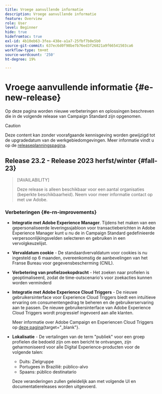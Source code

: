 ```yaml
---
title: Vroege aanvullende informatie
description: Vroege aanvullende informatie
feature: Overview
role: User
level: Beginner
hide: true
hidefromtoc: true
exl-id: 4b10eb63-3fea-438e-a1a7-25fbf7b0e5b0
source-git-commit: 637ec6d0f98be7b76ed3f26821a9f66541503ca6
workflow-type: tm+mt
source-wordcount: '250'
ht-degree: 19%

---
```



# Vroege aanvullende informatie {#e-new-release}

Op deze pagina worden nieuwe verbeteringen en oplossingen beschreven die in de volgende release van Campaign Standard zijn opgenomen.

>[!CAUTION]
>
> Deze content kan zonder voorafgaande kennisgeving worden gewijzigd tot de upgradedatum van de werkgebiedomgevingen. Meer informatie vindt u op de [releaseplanningspagina](../../rn/using/release-planning.md).

## Release 23.2 - Release 2023 herfst/winter {#fall-23}

>[!AVAILABILITY]
>
>Deze release is alleen beschikbaar voor een aantal organisaties (beperkte beschikbaarheid). Neem voor meer informatie contact op met uw Adobe.

### Verbeteringen {#e-rn-improvements}

* **Integratie met Adobe Experience Manager**. Tijdens het maken van een gepersonaliseerde leveringssjabloon voor transactieberichten in Adobe Experience Manager kunt u nu de in Campaign Standard gedefinieerde verpersoonlijkingsvelden selecteren en gebruiken in een vervolgkeuzelijst.

* **Vervaldatum cookie** - De standaardvervaldatum voor cookies is nu ingesteld op 6 maanden, overeenkomstig de aanbevelingen van het Franse Bureau voor gegevensbescherming (CNIL).

* **Verbetering van profielzoekopdracht** - Het zoeken naar profielen is geoptimaliseerd, zodat de time-outscenario&#39;s voor zoekacties kunnen worden verminderd

* **Integratie met Adobe Experience Cloud Triggers** - De nieuwe gebruikersinterface voor Experience Cloud Triggers biedt een intuïtieve ervaring om consumentengedrag te beheren en de gebruikerservaring aan te passen. De nieuwe gebruikersinterface van Adobe Experience Cloud Triggers wordt progressief ingevoerd aan alle klanten.

  Meer informatie over Adobe Campaign en Experiencen Cloud Triggers op [deze pagina](https://experienceleague.adobe.com/docs/experience-cloud/triggers/overview.html){target="_blank"}.

* **Lokalisatie** - De vertalingen van de term &quot;publiek&quot; voor een groep profielen die bedoeld zijn om een bericht te ontvangen, zijn geharmoniseerd voor alle Digital Experience-producten voor de volgende talen:

   * Duits: Zielgruppe
   * Portugees in Brazilië: público-alvo
   * Spaans: público destinatario

  Deze veranderingen zullen geleidelijk aan met volgende UI en documentatiereleases worden uitgevoerd.